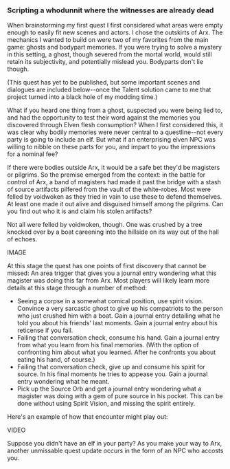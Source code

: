 ### Scripting a whodunnit where the witnesses are already dead

When brainstorming my first quest I first considered what areas were empty enough to easily fit new scenes and actors. I chose the outskirts of Arx. The mechanics I wanted to build on were two of my favorites from the main game: ghosts and bodypart memories. If you were trying to solve a mystery in this setting, a ghost, though severed from the mortal world, would still retain its subjectivity, and potentially mislead you. Bodyparts don't lie though. 

(This quest has yet to be published, but some important scenes and dialogues are included below--once the Talent solution came to me that project turned into a black hole of my modding time.)

What if you heard one thing from a ghost, suspected you were being lied to, and had the opportunity to test their word against the memories you discovered through Elven flesh consumption? When I first considered this, it was clear why bodily memories were never central to a questline--not every party is going to include an elf. But what if an enterprising elven NPC was willing to nibble on these parts for you, and impart to you the impressions for a nominal fee?

If there were bodies outside Arx, it would be a safe bet they'd be magisters or pilgrims. So the premise emerged from the context: in the battle for control of Arx, a band of magisters had made it past the bridge with a stash of source artifacts pilfered from the vault of the white-robes. Most were felled by voidwoken as they tried in vain to use these to defend themselves. At least one made it out alive and disguised himself among the pilgrims. Can you find out who it is and claim his stolen artifacts?

Not all were felled by voidwoken, though. One was crushed by a tree knocked over by a boat careening into the hillside on its way out of the hall of echoes.

IMAGE

At this stage the quest has one points of first discovery that cannot be missed: An area trigger that gives you a journal entry wondering what this magister was doing this far from Arx. Most players will likely learn more details at this stage through a number of method:

 * Seeing a corpse in a somewhat comical position, use spirit vision. Convince a very sarcastic ghost to give up his compatriots to the person who just crushed him with a boat. Gain a journal entry detailing what he told you about his friends' last moments. Gain a journal entry about his reticense if you fail.
 * Failing that conversation check, consume his hand. Gain a journal entry from what you learn from his final memories. (With the option of confronting him about what you learned. After he confronts you about eating his hand, of course.)
 * Failing that conversation check, give up and consume his spirit for source. In his final moments he tries to appease you. Gain a journal entry wondering what he meant.
 * Pick up the Source Orb and get a journal entry wondering what a magister was doing with a gem of pure source in his pocket. This can be done without using Spirit Vision, and missing the spirit entirely.
 
 Here's an example of how that encounter might play out:
 
 VIDEO
 
 Suppose you didn't have an elf in your party? As you make your way to Arx, another unmissable quest update occurs in the form of an NPC who accosts you.
 
 

